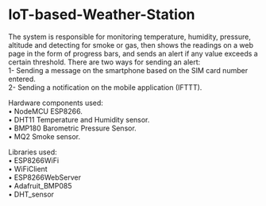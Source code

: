 # IoT-based-Weather-Station
The system is responsible for monitoring temperature, humidity, pressure, altitude and detecting for smoke or gas, then shows the readings on a web page in the form of progress bars, and sends an alert if any value exceeds a certain threshold.
There are two ways for sending an alert:<br />
1- Sending a message on the smartphone based on the SIM card number entered.<br />
2- Sending a notification on the mobile application (IFTTT).<br />

Hardware components used:<br />
• NodeMCU ESP8266.<br />
• DHT11 Temperature and Humidity sensor.<br />
• BMP180 Barometric Pressure Sensor.<br />
• MQ2 Smoke sensor.<br />

Libraries used:<br />
• ESP8266WiFi<br />
• WiFiClient<br />
• ESP8266WebServer<br />
• Adafruit_BMP085<br />
• DHT_sensor<br />
